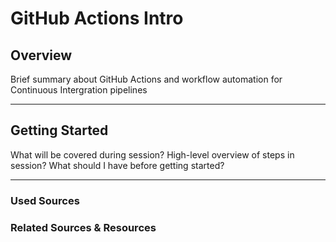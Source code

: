 # GitHub Actions Intro

## Overview

Brief summary about GitHub Actions and workflow automation for Continuous Intergration pipelines

---
## Getting Started
What will be covered during session?
High-level overview of steps in session?
What should I have before getting started?

---
### Used Sources

### Related Sources & Resources


